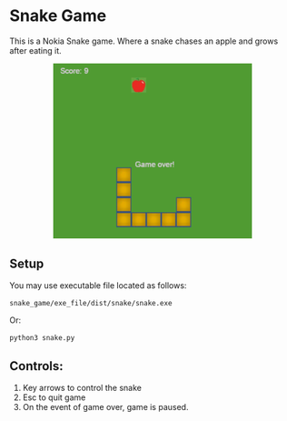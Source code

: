 # Snake Game
This is a Nokia Snake game. Where a snake chases an apple and grows after eating it.
<p align="center">
  <img src="https://github.com/farzan-dehbashi/snake_game/blob/master/preview.png" width="350" title="Snake game">
</p>


## Setup
You may use executable file located as follows:
```
snake_game/exe_file/dist/snake/snake.exe
```
Or:
```
python3 snake.py
```

## Controls:
1. Key arrows to control the snake
2. Esc to quit game
3. On the event of game over, game is paused.
